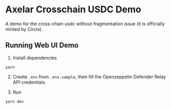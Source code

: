 # Axelar Crosschain USDC Demo

A demo for the cross-chain usdc without fragmentation issue (it is officially minted by Circle).

## Running Web UI Demo

1. Install dependencies

```
yarn
```

2. Create `.env` from `.env.sample`, then fill the Openzeppelin Defender Relay API credentials.

3. Run

```
yarn dev
```
